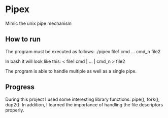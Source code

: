 # Pipex

Mimic the unix pipe mechanism

## How to run

The program must be executed as follows:
./pipex file1 cmd ... cmd_n file2

In bash it will look like this:
< file1 cmd | ... | cmd_n > file2

The program is able to handle multiple as well as a single pipe.

## Progress

During this project I used some interesting library functions: pipe(), fork(), dup2(). In addition, I learned the importance of handling the file descriptors properly.
